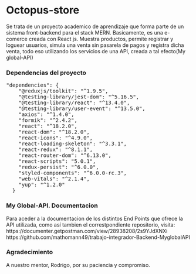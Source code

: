 # Octopus-store
<p>Se trata de un proyecto academico de aprendizaje que forma  parte de un sistema front-backend para el stack MERN. 
Basicamente, es una e-comerce creada con React js. 
Muestra productos, permite registrar y loguear usuarios, simula una venta sin pasarela de pagos y registra dicha venta, todo eso utilizando los servicios de una API, creada a tal efecto(My global-API)
</p>

### Dependencias del proyecto
<pre>"dependencies": {
    "@reduxjs/toolkit": "^1.9.5",
    "@testing-library/jest-dom": "^5.16.5",
    "@testing-library/react": "^13.4.0",
    "@testing-library/user-event": "^13.5.0",
    "axios": "^1.4.0",
    "formik": "^2.4.2",
    "react": "^18.2.0",
    "react-dom": "^18.2.0",
    "react-icons": "^4.9.0",
    "react-loading-skeleton": "^3.3.1",
    "react-redux": "^8.1.1",
    "react-router-dom": "^6.13.0",
    "react-scripts": "5.0.1",
    "redux-persist": "^6.0.0",
    "styled-components": "^6.0.0-rc.3",
    "web-vitals": "^2.1.4",
    "yup": "^1.2.0"
  }</pre>
  
###   My Global-API. Documentacion
<p>Para aceder a la documentacion de los distintos End Points que ofrece la API utilizada, como así tambien el correstpondiente repositorio, visita: 
    https://documenter.getpostman.com/view/28938208/2s9YJdXNXi
    https://github.com/mathomann49/trabajo-integrador-Backend-MyglobalAPI
</p>

### Agradecimiento
<p>A nuestro mentor, Rodrigo, por su paciencia y compromiso.</p>
